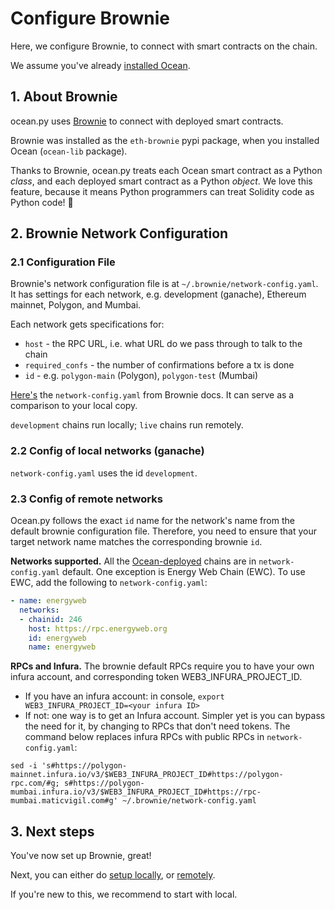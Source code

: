 <!--
Copyright 2022 Ocean Protocol Foundation
SPDX-License-Identifier: Apache-2.0
-->

# Configure Brownie

Here, we configure Brownie, to connect with smart contracts on the chain.

We assume you've already [installed Ocean](install.md).

## 1. About Brownie

ocean.py uses [Brownie](https://eth-brownie.readthedocs.io/en/latest/) to connect with deployed smart contracts.

Brownie was installed as the `eth-brownie` pypi package, when you installed Ocean (`ocean-lib` package).

Thanks to Brownie, ocean.py treats each Ocean smart contract as a Python _class_, and each deployed smart contract as a Python _object_. We love this feature, because it means Python programmers can treat Solidity code as Python code! 🤯

## 2. Brownie Network Configuration

### 2.1 Configuration File

Brownie's network configuration file is at `~/.brownie/network-config.yaml`. It has settings for each network, e.g. development (ganache), Ethereum mainnet, Polygon, and Mumbai.

Each network gets specifications for:
- `host` - the RPC URL, i.e. what URL do we pass through to talk to the chain
- `required_confs` - the number of confirmations before a tx is done 
- `id` - e.g. `polygon-main` (Polygon), `polygon-test` (Mumbai)

[Here's](https://eth-brownie.readthedocs.io/en/v1.6.5/config.html) the `network-config.yaml` from Brownie docs. It can serve as a comparison to your local copy.

`development` chains run locally; `live` chains run remotely.


### 2.2 Config of local networks (ganache)

`network-config.yaml` uses the id `development`.


### 2.3 Config of remote networks

Ocean.py follows the exact `id` name for the network's name from the default brownie configuration file. Therefore, you need to ensure that your target network name matches the corresponding brownie `id`.

**Networks supported.** All the [Ocean-deployed](https://docs.oceanprotocol.com/core-concepts/networks) chains are in `network-config.yaml` default. One exception is Energy Web Chain (EWC). To use EWC, add the following to `network-config.yaml`:
```yaml
- name: energyweb
  networks:
  - chainid: 246
    host: https://rpc.energyweb.org
    id: energyweb
    name: energyweb
```

**RPCs and Infura.** The brownie default RPCs require you to have your own infura account, and corresponding token WEB3_INFURA_PROJECT_ID.

- If you have an infura account: in console, `export WEB3_INFURA_PROJECT_ID=<your infura ID>`
- If not: one way is to get an Infura account. Simpler yet is you can bypass the need for it, by changing to RPCs that don't need tokens. The command below replaces infura RPCs with public RPCs in `network-config.yaml`:

```console
sed -i 's#https://polygon-mainnet.infura.io/v3/$WEB3_INFURA_PROJECT_ID#https://polygon-rpc.com/#g; s#https://polygon-mumbai.infura.io/v3/$WEB3_INFURA_PROJECT_ID#https://rpc-mumbai.maticvigil.com#g' ~/.brownie/network-config.yaml
```



## 3. Next steps

You've now set up Brownie, great!

Next, you can either do [setup locally](setup-local.md), or [remotely](setup-remote.md).

If you're new to this, we recommend to start with local.

